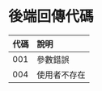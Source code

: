 <!--
 * @Author: hibana2077 hibana2077@gmaill.com
 * @Date: 2023-03-06 13:28:02
 * @LastEditors: hibana2077 hibana2077@gmaill.com
 * @LastEditTime: 2023-03-06 13:28:53
 * @FilePath: /NTTU-new-gen-judge-system/backend/code_table.md
 * @Description: 这是默认设置,请设置`customMade`, 打开koroFileHeader查看配置 进行设置: https://github.com/OBKoro1/koro1FileHeader/wiki/%E9%85%8D%E7%BD%AE
-->
# 後端回傳代碼 

| 代碼 | 說明 |
| :--- | :--- |
| 001 | 參數錯誤 |
| 004 | 使用者不存在 |
